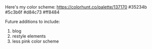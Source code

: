 Here's my color scheme: 
https://colorhunt.co/palette/137170
#35234b
#5c3b6f
#d84c73
#ff8484


Future additions to include: 
1. blog
2. restyle elements
3. less pink color scheme
